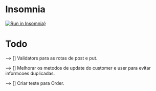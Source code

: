 # Insomnia

[![Run in Insomnia}](https://insomnia.rest/images/run.svg)](https://insomnia.rest/run/?label=Karamelo%20API&uri=https%3A%2F%2Fraw.githubusercontent.com%2FPabloMelo11%2Fkaramelo-backend%2Fmaster%2Fexport.json)

# Todo

--> [] Validators para as rotas de post e put.

--> [] Melhorar os metodos de update do customer e user para evitar informcoes duplicadas.

--> [] Criar teste para Order.
